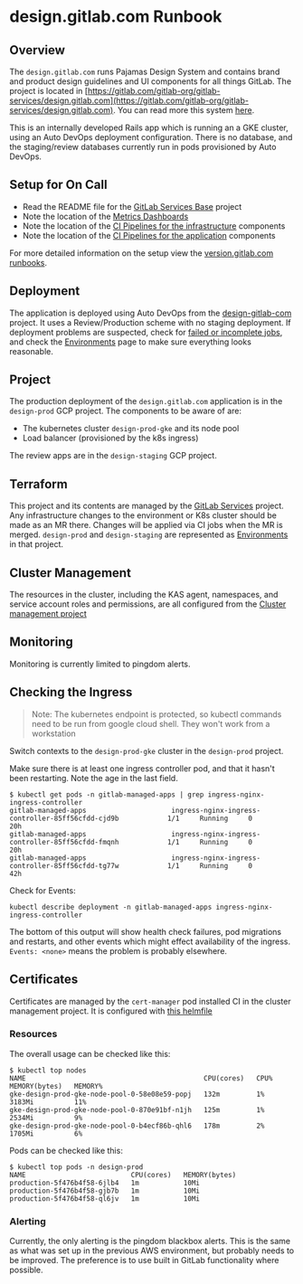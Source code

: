 # design.gitlab.com Runbook

## Overview

The `design.gitlab.com` runs Pajamas Design System and contains brand and product design guidelines and UI components for all things GitLab. The project is located in [https://gitlab.com/gitlab-org/gitlab-services/design.gitlab.com](https://gitlab.com/gitlab-org/gitlab-services/design.gitlab.com). You can read more this system [here](https://about.gitlab.com/handbook/engineering/ux/pajamas-design-system/).

This is an internally developed Rails app which is running an a GKE cluster, using an Auto DevOps deployment configuration. There is no database, and the staging/review databases currently run in pods provisioned by Auto DevOps.

## Setup for On Call

- Read the README file for the [GitLab Services Base](https://ops.gitlab.net/gitlab-com/services-base) project
- Note the location of the [Metrics Dashboards](https://gitlab.com/gitlab-org/gitlab-services/design.gitlab.com/-/metrics?environment=269942)
- Note the location of the [CI Pipelines for the infrastructure](https://gitlab.com/gitlab-org/gitlab-services/design.gitlab.com) components
- Note the location of the [CI Pipelines for the application](https://gitlab.com/gitlab-org/gitlab-services/design.gitlab.com/-/pipelines) components

For more detailed information on the setup view the [version.gitlab.com runbooks](../version/version-gitlab-com.md).

## Deployment

The application is deployed using Auto DevOps from the [design-gitlab-com](https://gitlab.com/gitlab-org/gitlab-services/design-gitlab-com/) project. It uses a Review/Production scheme with no staging deployment. If deployment problems are suspected, check for [failed or incomplete jobs](https://gitlab.com/gitlab-org/gitlab-services/design-gitlab-com/pipelines), and check the [Environments](https://gitlab.com/gitlab-org/gitlab-services/design-gitlab-com/environments) page to make sure everything looks reasonable.

## Project

The production deployment of the `design.gitlab.com` application is in the `design-prod` GCP project. The components to be aware of are:

- The kubernetes cluster `design-prod-gke` and its node pool
- Load balancer (provisioned by the k8s ingress)

The review apps are in the `design-staging` GCP project.

## Terraform

This project and its contents are managed by the [GitLab Services](https://gitlab.com/gitlab-com/gl-infra/gitlab-services) project.  Any infrastructure changes to the environment or K8s cluster should be made as an MR there.  Changes will be applied via CI jobs when the MR is merged.  `design-prod` and `design-staging` are represented as [Environments](https://gitlab.com/gitlab-com/gl-infra/gitlab-services/environments) in that project.

## Cluster Management

The resources in the cluster, including the KAS agent, namespaces, and service account roles and permissions, are all configured from the [Cluster management project](https://gitlab.com/gitlab-org/gitlab-services/cluster-management)

## Monitoring

Monitoring is currently limited to pingdom alerts.

## Checking the Ingress

> Note: The kubernetes endpoint is protected, so kubectl commands need to be run from google cloud shell. They won't work from a workstation

Switch contexts to the `design-prod-gke` cluster in the `design-prod` project.

Make sure there is at least one ingress controller pod, and that it hasn't been restarting. Note the age in the last field.

```shell
$ kubectl get pods -n gitlab-managed-apps | grep ingress-nginx-ingress-controller
gitlab-managed-apps                     ingress-nginx-ingress-controller-85ff56cfdd-cjd9b            1/1     Running     0          20h
gitlab-managed-apps                     ingress-nginx-ingress-controller-85ff56cfdd-fmqnh            1/1     Running     0          20h
gitlab-managed-apps                     ingress-nginx-ingress-controller-85ff56cfdd-tg77w            1/1     Running     0          42h
```

Check for Events:

```shell
kubectl describe deployment -n gitlab-managed-apps ingress-nginx-ingress-controller
```

 The bottom of this output will show health check failures, pod migrations and restarts, and other events which might effect availability of the ingress. `Events: <none>` means the problem is probably elsewhere.

## Certificates

Certificates are managed by the `cert-manager` pod installed CI in the cluster management project.  It is configured with [this helmfile](https://gitlab.com/gitlab-org/gitlab-services/cluster-management/-/blob/main/helmfile.yaml)

### Resources

The overall usage can be checked like this:

```shell
$ kubectl top nodes 
NAME                                            CPU(cores)   CPU%   MEMORY(bytes)   MEMORY%
gke-design-prod-gke-node-pool-0-58e08e59-popj   132m         1%     3183Mi          11%
gke-design-prod-gke-node-pool-0-870e91bf-n1jh   125m         1%     2534Mi          9%
gke-design-prod-gke-node-pool-0-b4ecf86b-qhl6   178m         2%     1705Mi          6%
```

Pods can be checked like this:

```shell
$ kubectl top pods -n design-prod
NAME                          CPU(cores)   MEMORY(bytes)
production-5f476b4f58-6jlb4   1m           10Mi
production-5f476b4f58-gjb7b   1m           10Mi
production-5f476b4f58-ql6jv   1m           10Mi
```

### Alerting

Currently, the only alerting is the pingdom blackbox alerts.  This is the same as what was set up in the previous AWS environment, but probably needs to be improved.  The preference is to use built in GitLab functionality where possible.
